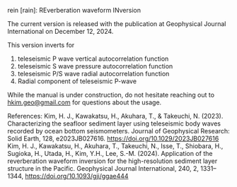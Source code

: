 rein [rain]: REverberation waveform INversion

The current version is released with the publication at Geophysical Journal International on December 12, 2024. 

This version inverts for

1) teleseismic P wave vertical autocorrelation function
2) teleseismic S wave pressure autocorrelation function
3) teleseismic P/S wave radial autocorrelation function
4) Radial component of teleseismic P-wave

While the manual is under construction, do not hesitate reaching out to hkim.geo@gmail.com for questions about the usage.

References:
Kim, H. J., Kawakatsu, H., Akuhara, T., & Takeuchi, N. (2023). Characterizing the seafloor sediment layer using teleseismic body waves recorded by ocean bottom seismometers. Journal of Geophysical Research: Solid Earth, 128, e2023JB027616. https://doi.org/10.1029/2023JB027616
Kim, H. J., Kawakatsu, H., Akuhara, T., Takeuchi, N., Isse, T., Shiobara, H., Sugioka, H., Utada, H., Kim, Y.H., Lee, S.-M. (2024). Application of the reverberation waveform inversion for the high-resolution sediment layer structure in the Pacific. Geophysical Journal International, 240, 2, 1331–1344, https://doi.org/10.1093/gji/ggae444
